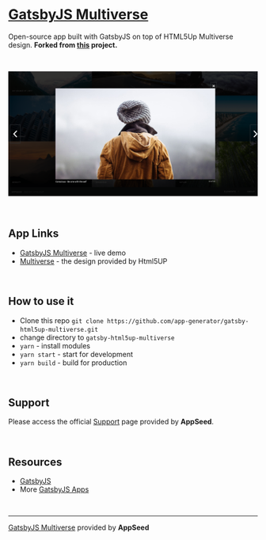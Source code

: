 # [GatsbyJS Multiverse](https://appseed.us/apps/gatsbyjs/gatsby-html5up-multiverse)

Open-source app built with GatsbyJS on top of HTML5Up Multiverse design.
**Forked from [this](https://github.com/anubhavsrivastava/gatsby-starter-multiverse) project.**

<br />

![GatsbyJS Multiverse - Open-Source GatsbyJS Starter.](https://raw.githubusercontent.com/app-generator/gatsby-html5up-multiverse/master/media/gatsby-html5up-multiverse-screen.png)

<br />

## App Links

- [GatsbyJS Multiverse](https://gatsby-html5up-multiverse.appseed.us) - live demo
- [Multiverse](https://html5up.net/multiverse) - the design provided by Html5UP

<br />

## How to use it
- Clone this repo `git clone https://github.com/app-generator/gatsby-html5up-multiverse.git`
- change directory to `gatsby-html5up-multiverse`
- `yarn` - install modules
- `yarn start` - start for development
- `yarn build` - build for production

<br />

## Support

Please access the official [Support](https://appseed.us/support) page provided by **AppSeed**.

<br />

## Resources

- [GatsbyJS](https://www.gatsbyjs.org/)
- More [GatsbyJS Apps](https://appseed.us/apps/gatsbyjs)

<br />

---
[GatsbyJS Multiverse](https://appseed.us/apps/gatsbyjs/gatsby-html5up-multiverse) provided by **AppSeed**
